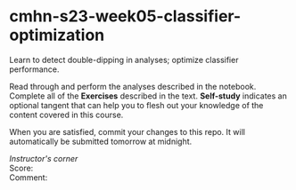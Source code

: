 # cmhn-s23-week05-classifier-optimization
Learn to detect double-dipping in analyses; optimize classifier performance.

Read through and perform the analyses described in the notebook. Complete all of the **Exercises** described in the text. **Self-study** indicates an optional tangent that can help you to flesh out your knowledge of the content covered in this course.

When you are satisfied, commit your changes to this repo. It will automatically be submitted tomorrow at midnight.

*Instructor's corner*      
Score:    
Comment:   
